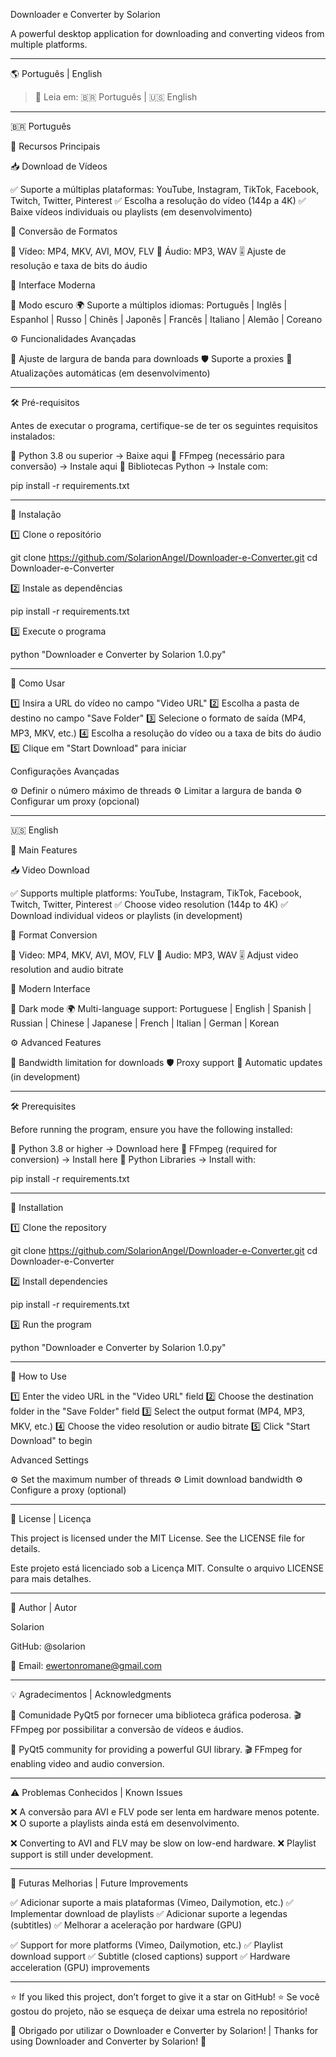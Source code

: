 Downloader e Converter by Solarion

A powerful desktop application for downloading and converting videos from multiple platforms.


---

🌎 Português | English

> 📌 Leia em: 🇧🇷 Português | 🇺🇸 English

---

🇧🇷 Português

🚀 Recursos Principais

📥 Download de Vídeos

✅ Suporte a múltiplas plataformas: YouTube, Instagram, TikTok, Facebook, Twitch, Twitter, Pinterest
✅ Escolha a resolução do vídeo (144p a 4K)
✅ Baixe vídeos individuais ou playlists (em desenvolvimento)

🔄 Conversão de Formatos

🎥 Vídeo: MP4, MKV, AVI, MOV, FLV
🎵 Áudio: MP3, WAV
🎚️ Ajuste de resolução e taxa de bits do áudio

🎨 Interface Moderna

🌙 Modo escuro
🌍 Suporte a múltiplos idiomas:
Português | Inglês | Espanhol | Russo | Chinês | Japonês | Francês | Italiano | Alemão | Coreano

⚙️ Funcionalidades Avançadas

🚀 Ajuste de largura de banda para downloads
🛡️ Suporte a proxies
🔄 Atualizações automáticas (em desenvolvimento)


---

🛠️ Pré-requisitos

Antes de executar o programa, certifique-se de ter os seguintes requisitos instalados:

🔹 Python 3.8 ou superior → Baixe aqui
🔹 FFmpeg (necessário para conversão) → Instale aqui
🔹 Bibliotecas Python → Instale com:

pip install -r requirements.txt


---

📌 Instalação

1️⃣ Clone o repositório

git clone https://github.com/SolarionAngel/Downloader-e-Converter.git
cd Downloader-e-Converter

2️⃣ Instale as dependências

pip install -r requirements.txt

3️⃣ Execute o programa

python "Downloader e Converter by Solarion 1.0.py"


---

🎯 Como Usar

1️⃣ Insira a URL do vídeo no campo "Video URL"
2️⃣ Escolha a pasta de destino no campo "Save Folder"
3️⃣ Selecione o formato de saída (MP4, MP3, MKV, etc.)
4️⃣ Escolha a resolução do vídeo ou a taxa de bits do áudio
5️⃣ Clique em "Start Download" para iniciar

Configurações Avançadas

⚙️ Definir o número máximo de threads
⚙️ Limitar a largura de banda
⚙️ Configurar um proxy (opcional)


---

🇺🇸 English

🚀 Main Features

📥 Video Download

✅ Supports multiple platforms: YouTube, Instagram, TikTok, Facebook, Twitch, Twitter, Pinterest
✅ Choose video resolution (144p to 4K)
✅ Download individual videos or playlists (in development)

🔄 Format Conversion

🎥 Video: MP4, MKV, AVI, MOV, FLV
🎵 Audio: MP3, WAV
🎚️ Adjust video resolution and audio bitrate

🎨 Modern Interface

🌙 Dark mode
🌍 Multi-language support:
Portuguese | English | Spanish | Russian | Chinese | Japanese | French | Italian | German | Korean

⚙️ Advanced Features

🚀 Bandwidth limitation for downloads
🛡️ Proxy support
🔄 Automatic updates (in development)


---

🛠️ Prerequisites

Before running the program, ensure you have the following installed:

🔹 Python 3.8 or higher → Download here
🔹 FFmpeg (required for conversion) → Install here
🔹 Python Libraries → Install with:

pip install -r requirements.txt


---

📌 Installation

1️⃣ Clone the repository

git clone https://github.com/SolarionAngel/Downloader-e-Converter.git
cd Downloader-e-Converter

2️⃣ Install dependencies

pip install -r requirements.txt

3️⃣ Run the program

python "Downloader e Converter by Solarion 1.0.py"


---

🎯 How to Use

1️⃣ Enter the video URL in the "Video URL" field
2️⃣ Choose the destination folder in the "Save Folder" field
3️⃣ Select the output format (MP4, MP3, MKV, etc.)
4️⃣ Choose the video resolution or audio bitrate
5️⃣ Click "Start Download" to begin

Advanced Settings

⚙️ Set the maximum number of threads
⚙️ Limit download bandwidth
⚙️ Configure a proxy (optional)


---

📜 License | Licença

This project is licensed under the MIT License. See the LICENSE file for details.

Este projeto está licenciado sob a Licença MIT. Consulte o arquivo LICENSE para mais detalhes.


---

👤 Author | Autor

Solarion

GitHub: @solarion

📧 Email: ewertonromane@gmail.com



---

💡 Agradecimentos | Acknowledgments

🙏 Comunidade PyQt5 por fornecer uma biblioteca gráfica poderosa.
🎬 FFmpeg por possibilitar a conversão de vídeos e áudios.

🙏 PyQt5 community for providing a powerful GUI library.
🎬 FFmpeg for enabling video and audio conversion.

---

⚠️ Problemas Conhecidos | Known Issues

❌ A conversão para AVI e FLV pode ser lenta em hardware menos potente.
❌ O suporte a playlists ainda está em desenvolvimento.

❌ Converting to AVI and FLV may be slow on low-end hardware.
❌ Playlist support is still under development.

---

🔮 Futuras Melhorias | Future Improvements

✅ Adicionar suporte a mais plataformas (Vimeo, Dailymotion, etc.)
✅ Implementar download de playlists
✅ Adicionar suporte a legendas (subtitles)
✅ Melhorar a aceleração por hardware (GPU)

✅ Support for more platforms (Vimeo, Dailymotion, etc.)
✅ Playlist download support
✅ Subtitle (closed captions) support
✅ Hardware acceleration (GPU) improvements

---

⭐ If you liked this project, don’t forget to give it a star on GitHub!
⭐ Se você gostou do projeto, não se esqueça de deixar uma estrela no repositório!

🚀 Obrigado por utilizar o Downloader e Converter by Solarion! | Thanks for using Downloader and Converter by Solarion! 🚀
